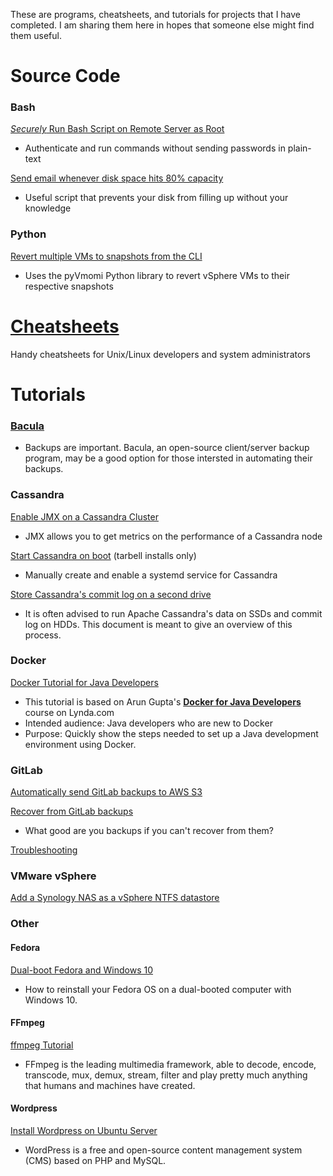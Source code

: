 These are programs, cheatsheets, and tutorials for projects that I have completed. I am sharing them here in hopes that someone else might find them useful. 

# Source Code
### Bash
[*Securely* Run Bash Script on Remote Server as Root](src/ssh-rpm-install.sh)
- Authenticate and run commands without sending passwords in plain-text

[Send email whenever disk space hits 80% capacity](src/email-storage-alert.sh)
- Useful script that prevents your disk from filling up without your knowledge

### Python
[Revert multiple VMs to snapshots from the CLI](https://github.com/vmware/pyvmomi-community-samples/pull/483)
- Uses the pyVmomi Python library to revert vSphere VMs to their respective snapshots

# [Cheatsheets](https://github.com/tyler-hitzeman/cheatsheets)
Handy cheatsheets for Unix/Linux developers and system administrators

# Tutorials
 
### [Bacula](https://github.com/tyler-hitzeman/bacula)
- Backups are important. Bacula, an open-source client/server backup program, may be a good option for those intersted in automating their backups. 

### Cassandra
[Enable JMX on a Cassandra Cluster](cassandra/cassandra-jconsole-monitor.md)
- JMX allows you to get metrics on the performance of a Cassandra node

[Start Cassandra on boot](src/cassandra-start.sh) (tarbell installs only)
- Manually create and enable a systemd service for Cassandra

[Store Cassandra's commit log on a second drive](cassandra/cassandra-separate-drives.md)
- It is often advised to run Apache Cassandra's data on SSDs and commit log on HDDs. This document is meant to give an overview of this process. 

### Docker
[Docker Tutorial for Java Developers](docker-for-java-tutorial.md)
- This tutorial is based on Arun Gupta's [**Docker for Java Developers**](https://www.lynda.com/Docker-tutorials/Docker-Java-developers/576584-2.html) course on Lynda.com
- Intended audience: Java developers who are new to Docker
- Purpose: Quickly show the steps needed to set up a Java development environment using Docker. 

### GitLab
[Automatically send GitLab backups to AWS S3](gitlab/backup-recover.md)

[Recover from GitLab backups](gitlab/backup-recover.md)
- What good are you backups if you can't recover from them?

[Troubleshooting](gitlab/troubleshooting.md)

### VMware vSphere
[Add a Synology NAS as a vSphere NTFS datastore](vmware/nas-datastore.md)

### Other  
#### Fedora
[Dual-boot Fedora and Windows 10](dual-boot-fedora-windows10.md)
- How to reinstall your Fedora OS on a dual-booted computer with Windows 10.

#### FFmpeg
[ffmpeg Tutorial](ffmpeg-tutorial.md)
- FFmpeg is the leading multimedia framework, able to decode, encode, transcode, mux, demux, stream, filter and play pretty much anything that humans and machines have created.

#### Wordpress
[Install Wordpress on Ubuntu Server](wordpress-ubuntu-setup.md)
- WordPress is a free and open-source content management system (CMS) based on PHP and MySQL.